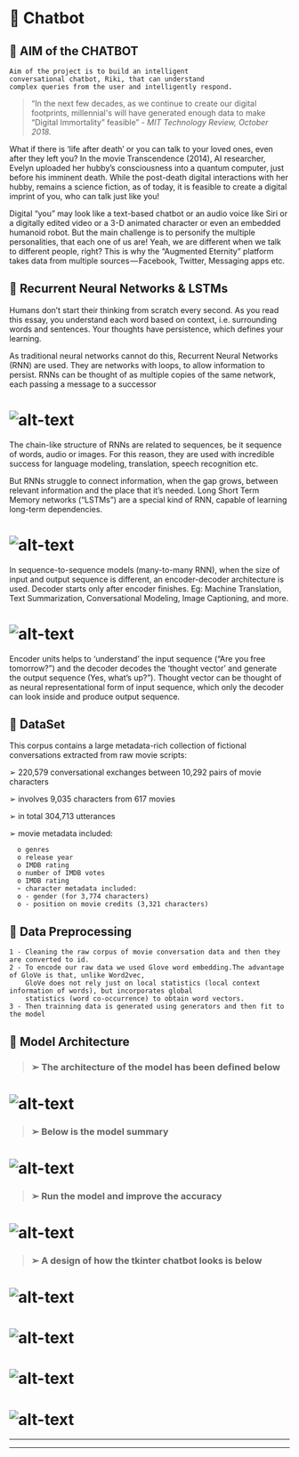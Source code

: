 
# &#x1F49C; Chatbot


## &#x1F539; AIM of the CHATBOT
    Aim of the project is to build an intelligent
    conversational chatbot, Riki, that can understand
    complex queries from the user and intelligently respond.
    
> “In the next few decades, as we continue to create our digital footprints, millennial's will have generated enough data to make “Digital Immortality” feasible” - *MIT Technology Review, October 2018.*


What if there is ‘life after death’ or you can talk to your loved ones, even after they left you? In the movie Transcendence
(2014), AI researcher, Evelyn uploaded her hubby’s consciousness into a quantum computer, just before his imminent death. While 
the post-death digital interactions with her hubby, remains a science fiction, as of today, it is feasible to create a digital 
imprint of you, who can talk just like you!

Digital “you” may look like a text-based chatbot or an audio voice like Siri or a digitally edited video or a 3-D animated 
character or even an embedded humanoid robot. But the main challenge is to personify the multiple personalities, that each one 
of us are! Yeah, we are different when we talk to different people, right? This is why the “Augmented Eternity” platform takes 
data from multiple sources — Facebook, Twitter, Messaging apps etc.





## &#x1F539; Recurrent Neural Networks & LSTMs

Humans don’t start their thinking from scratch every second. As you read this essay, you understand each word based on context, 
i.e. surrounding words and sentences. Your thoughts have persistence, which defines your learning.

As traditional neural networks cannot do this, Recurrent Neural Networks (RNN) are used. They are networks with loops, to allow information to persist. RNNs can be thought of as multiple copies of the same network, each passing a message to a successor

# ![alt-text](https://github.com/AdroitAnandAI/LSTM-Attention-based-Generative-Chat-bot/blob/master/images/1.png)

The chain-like structure of RNNs are related to sequences, be it sequence of words, audio or images. For this reason, they are used with incredible success for language modeling, translation, speech recognition etc.

But RNNs struggle to connect information, when the gap grows, between relevant information and the place that it’s needed. Long Short Term Memory networks (“LSTMs”) are a special kind of RNN, capable of learning long-term dependencies.

# ![alt-text](https://github.com/AdroitAnandAI/LSTM-Attention-based-Generative-Chat-bot/blob/master/images/2.png)

In sequence-to-sequence models (many-to-many RNN), when the size of input and output sequence is different, an encoder-decoder architecture is used. Decoder starts only after encoder finishes. Eg: Machine Translation, Text Summarization, Conversational Modeling, Image Captioning, and more.

# ![alt-text](https://github.com/AdroitAnandAI/LSTM-Attention-based-Generative-Chat-bot/blob/master/images/3.png)

Encoder units helps to ‘understand’ the input sequence (“Are you free tomorrow?”) and the decoder decodes the ‘thought vector’ and generate the output sequence (Yes, what’s up?”). Thought vector can be thought of as neural representational form of input sequence, which only the decoder can look inside and produce output sequence.





## &#x1F539; DataSet

This corpus contains a large metadata-rich collection of fictional conversations extracted from
raw movie scripts:

➢ 220,579 conversational exchanges between 10,292 pairs of movie characters

➢ involves 9,035 characters from 617 movies

➢ in total 304,713 utterances

➢ movie metadata included:

      o genres
      o release year
      o IMDB rating
      o number of IMDB votes
      o IMDB rating
      ➢ character metadata included:
      o - gender (for 3,774 characters)
      o - position on movie credits (3,321 characters)
      



## &#x1F539; Data Preprocessing

    1 - Cleaning the raw corpus of movie conversation data and then they are converted to id.
    2 - To encode our raw data we used Glove word embedding.The advantage of GloVe is that, unlike Word2vec,
        GloVe does not rely just on local statistics (local context information of words), but incorporates global
        statistics (word co-occurrence) to obtain word vectors.
    3 - Then trainning data is generated using generators and then fit to the model
    

## &#x1F539; Model Architecture

> <h3>➢ The architecture of the model has been defined below</h3>

# ![alt-text](image.png)

> <h3>➢ Below is the model summary</h3>

# ![alt-text](model.summary.png)

> <h3>➢ Run the model and improve the accuracy</h3>

# ![alt-text](epoch.png)

> <h3>➢ A design of how the tkinter chatbot looks is below</h3>

# ![alt-text](chatbot.png)

# ![alt-text](submitted_by.png)
# ![alt-text](submitted_to.png)

# ![alt-text](thankyou.png)
<hr>
<hr>

